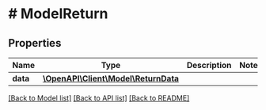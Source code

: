 # # ModelReturn

## Properties

Name | Type | Description | Notes
------------ | ------------- | ------------- | -------------
**data** | [**\OpenAPI\Client\Model\ReturnData**](ReturnData.md) |  |

[[Back to Model list]](../../README.md#models) [[Back to API list]](../../README.md#endpoints) [[Back to README]](../../README.md)
